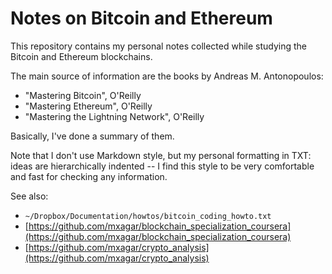 # Notes on Bitcoin and Ethereum

This repository contains my personal notes collected while studying the Bitcoin and Ethereum blockchains.

The main source of information are the books by Andreas M. Antonopoulos:
- "Mastering Bitcoin", O'Reilly
- "Mastering Ethereum", O'Reilly
- "Mastering the Lightning Network", O'Reilly

Basically, I've done a summary of them.

Note that I don't use Markdown style, but my personal formatting in TXT: ideas are hierarchically indented -- I find this style to be very comfortable and fast for checking any information.

See also:

- `~/Dropbox/Documentation/howtos/bitcoin_coding_howto.txt`
- [https://github.com/mxagar/blockchain_specialization_coursera](https://github.com/mxagar/blockchain_specialization_coursera)
- [https://github.com/mxagar/crypto_analysis](https://github.com/mxagar/crypto_analysis)


